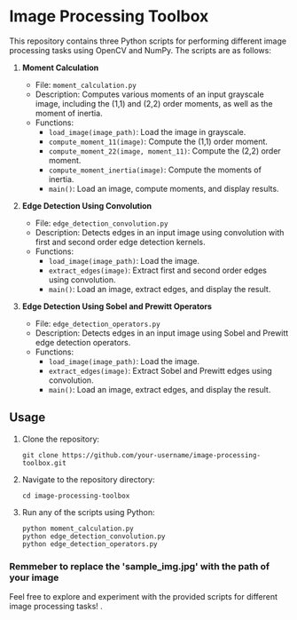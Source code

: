 

# Image Processing Toolbox

This repository contains three Python scripts for performing different image processing tasks using OpenCV and NumPy. The scripts are as follows:

1. **Moment Calculation**
   - File: `moment_calculation.py`
   - Description: Computes various moments of an input grayscale image, including the (1,1) and (2,2) order moments, as well as the moment of inertia.
   - Functions:
     - `load_image(image_path)`: Load the image in grayscale.
     - `compute_moment_11(image)`: Compute the (1,1) order moment.
     - `compute_moment_22(image, moment_11)`: Compute the (2,2) order moment.
     - `compute_moment_inertia(image)`: Compute the moments of inertia.
     - `main()`: Load an image, compute moments, and display results.

2. **Edge Detection Using Convolution**
   - File: `edge_detection_convolution.py`
   - Description: Detects edges in an input image using convolution with first and second order edge detection kernels.
   - Functions:
     - `load_image(image_path)`: Load the image.
     - `extract_edges(image)`: Extract first and second order edges using convolution.
     - `main()`: Load an image, extract edges, and display the result.

3. **Edge Detection Using Sobel and Prewitt Operators**
   - File: `edge_detection_operators.py`
   - Description: Detects edges in an input image using Sobel and Prewitt edge detection operators.
   - Functions:
     - `load_image(image_path)`: Load the image.
     - `extract_edges(image)`: Extract Sobel and Prewitt edges using convolution.
     - `main()`: Load an image, extract edges, and display the result.

## Usage
1. Clone the repository:
   ```
   git clone https://github.com/your-username/image-processing-toolbox.git
   ```
2. Navigate to the repository directory:
   ```
   cd image-processing-toolbox
   ```
3. Run any of the scripts using Python:
   ```
   python moment_calculation.py
   python edge_detection_convolution.py
   python edge_detection_operators.py
   ```
### Remmeber to replace the 'sample_img.jpg' with the path of your image
Feel free to explore and experiment with the provided scripts for different image processing tasks!
.
